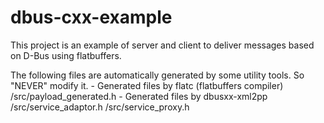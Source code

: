 # dbus-cxx-example

This project is an example of server and client to deliver messages based on D-Bus using flatbuffers.

The following files are automatically generated by some utility tools. So "NEVER" modify it.
    - Generated files by flatc (flatbuffers compiler)
        /src/payload_generated.h 
    - Generated files by dbusxx-xml2pp 
        /src/service_adaptor.h
        /src/service_proxy.h
